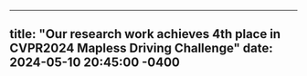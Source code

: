 
---
title: "Our research work achieves 4th place in CVPR2024 Mapless Driving Challenge"
date: 2024-05-10 20:45:00 -0400
---